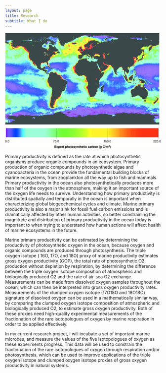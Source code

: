 ```yaml
---
layout: page
title: Research
subtitle: What I do
---
```


![Map of primary productivity](/img/F2.large.jpg)

Primary productivity is defined as the rate at which photosynthetic organisms produce organic compounds in an ecosystem. Primary production of organic compounds by photosynthetic algae and cyanobacteria in the ocean provide the fundamental building blocks of marine ecosystems, from zooplankton all the way up to fish and mammals. Primary productivity in the ocean also photosynthetically produces more than half of the oxygen in the atmosphere, making it an important source of the oxygen life needs to survive. Understanding how primary productivity is distributed spatially and temporally in the ocean is important when characterizing global biogeochemical cycles and climate. Marine primary productivity is also a major sink for fossil fuel carbon emissions and is dramatically affected by other human activities, so better constraining the magnitude and distribution of primary productivity in the ocean today is important to when trying to understand how human actions will affect health of marine ecosystems in the future.

Marine primary productivity can be estimated by determining the productivity of photosynthetic oxygen in the ocean, because oxygen and organic compounds are produced through photosynthesis. The triple oxygen isotope ( 16O, 17O, and 18O) proxy of marine productivity estimates gross oxygen productivity (GOP), the total rate of photosynthetic O2 production without depletion by respiration, by determining the difference between the triple oxygen isotope composition of atmospheric and biologically produced O2 and the rate of air-sea O2 exchange. Measurements can be made from dissolved oxygen samples throughout the ocean, which can then be interpreted into gross oxygen productivity rates. Measurements of the clumped oxygen isotope (17O18O and 18O18O) signature of dissolved oxygen can be used in a mathematically similar way, by comparing the clumped oxygen isotope composition of atmospheric and biologically produced O2, to estimate gross oxygen productivity. Both of these proxies need high-quality experimental measurements of the fractionation of the rare isotopologues of oxygen by marine respiration in order to be applied effectively.

In my current research project, I will incubate a set of important marine microbes, and measure the values of the five isotopologues of oxygen as these experiments progress. This data will be used to constrain the fractionation of the rare isotopologues of oxygen through respiration and/or photosynthesis, which can be used to improve applications of the triple oxygen isotope and clumped oxygen isotope proxies of gross oxygen productivity in natural systems.
